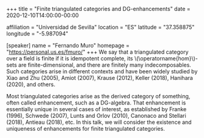 +++
title = "Finite triangulated categories and DG-enhancements"
date = 2020-12-10T14:00:00-00:00

affiliation = "Universidad de Sevilla"
location = "ES"
latitude = "37.358875"
longitude = "-5.987094"

[speaker]
  name = "Fernando Muro"
  homepage = "https://personal.us.es/fmuro/"
+++
We say that a triangulated category over a field is finite if it is idempotent complete, its \\(\\operatorname{hom}\\)-sets are finite-dimensional, and there are finitely many indecomposables. Such categories arise in different contexts and have been widely studied by Xiao and Zhu (2005), Amiot (2007), Krause (2012), Keller (2018), Hanihara (2020), and others.

Most triangulated categories arise as the derived category of something, often called enhancement, such as a DG-algebra. That enhancement is essentially unique in several cases of interest, as established by Franke (1996), Schwede (2007), Lunts and Orlov (2010), Canonaco and Stellari (2018), Antieau (2018), etc. In this talk, we will consider the existence and uniqueness of enhancements for finite triangulated categories.
